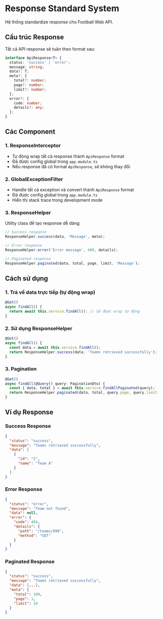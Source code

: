 # Response Standard System

Hệ thống standardize response cho Football Web API.

## Cấu trúc Response

Tất cả API response sẽ tuân theo format sau:

```typescript
interface ApiResponse<T> {
  status: 'success' | 'error';
  message: string;
  data?: T;
  meta?: {
    total?: number;
    page?: number;
    limit?: number;
  };
  error?: {
    code: number;
    details?: any;
  };
}
```

## Các Component

### 1. ResponseInterceptor

- Tự động wrap tất cả response thành `ApiResponse` format
- Đã được config global trong `app.module.ts`
- Nếu response đã có format `ApiResponse`, sẽ không thay đổi

### 2. GlobalExceptionFilter

- Handle tất cả exception và convert thành `ApiResponse` format
- Đã được config global trong `app.module.ts`
- Hiển thị stack trace trong development mode

### 3. ResponseHelper

Utility class để tạo response dễ dàng:

```typescript
// Success response
ResponseHelper.success(data, 'Message', meta);

// Error response
ResponseHelper.error('Error message', 400, details);

// Paginated response
ResponseHelper.paginated(data, total, page, limit, 'Message');
```

## Cách sử dụng

### 1. Trả về data trực tiếp (tự động wrap)

```typescript
@Get()
async findAll() {
  return await this.service.findAll(); // Sẽ được wrap tự động
}
```

### 2. Sử dụng ResponseHelper

```typescript
@Get()
async findAll() {
  const data = await this.service.findAll();
  return ResponseHelper.success(data, 'Teams retrieved successfully');
}
```

### 3. Pagination

```typescript
@Get()
async findAll(@Query() query: PaginationDto) {
  const { data, total } = await this.service.findAllPaginated(query);
  return ResponseHelper.paginated(data, total, query.page, query.limit);
}
```

## Ví dụ Response

### Success Response

```json
{
  "status": "success",
  "message": "Teams retrieved successfully",
  "data": [
    {
      "id": "1",
      "name": "Team A"
    }
  ]
}
```

### Error Response

```json
{
  "status": "error",
  "message": "Team not found",
  "data": null,
  "error": {
    "code": 404,
    "details": {
      "path": "/teams/999",
      "method": "GET"
    }
  }
}
```

### Paginated Response

```json
{
  "status": "success",
  "message": "Teams retrieved successfully",
  "data": [...],
  "meta": {
    "total": 100,
    "page": 1,
    "limit": 10
  }
}
```